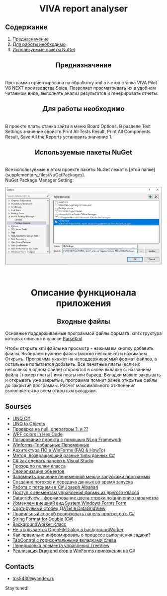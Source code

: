 <h1 id="project_name" align="center">VIVA report analyser</h1>
<h2 id="content">Содержание</h2>
<ol>
<li><a href="#destiny">Предназначение</a></li>
<li><a href="#needwork">Для работы необходимо</a></li>
<li><a href="#nuget">Используемые пакеты NuGet</a></li>
</ol>

<h2 id="destiny" align="center">Предназначение</h2>
<br>
Программа ориентирована на обработку xml отчетов станка VIVA Pilot V8 NEXT производства Seica. Позволяет просматривать их в удобном читаемом виде, выполнять анализ результатов и генерировать отчеты.

<h2 id="needwork" align="center">Для работы необходимо</h2>
<br>
В проекте платы станка зайти в меню Board Options. В разделе Test Settings значение свойств Print All Tests Result, Print All Components Result, Save All the Reports установить значение 1.

<h2 id="nuget" align="center">Используемые пакеты NuGet</h2>
<br>
Все используемые в этом проекте пакеты NuGet лежат в [этой папке](supplementary_files/NuGetPackages).
<br>
NuGet Package Manager Setting:
<br>
<p align="center"><img src="supplementary_files/NuGetOptions.jpg" width="800"></p>​

<h1 id="functionality" align="center">Описание функционала приложения</h1>
<h2 id="inputfile" align="center">Входные файлы</h2>

Основные поддерживаемые программой файлы формата .xml структура которых описана в классе [ParseXml](VIVA_report_analyser/VIVA_report_analyser/ParseXml.cs).

Чтобы открыть xml файлы на просмотр - нажимаем кнопку добавить файлы.
Выбираем нужные файлы (можно несколько) и нажимаем Открыть.
Программа укажет на неподдерживаемый формат файлов, а остальные попытается добавить.
Все печатные платы (если их несколько в одном файле) откроются в своей вкладке
с: названием файла | номер платы | имя платы или баркод.
Вкладки можно закрывать и открывать уже закрытые, программа помнит ранее открытые файлы
до закрытия программы.
Расчет максимального отклонения выполняется ко всем открытым вкладкам.

## Sourses
+ [LINQ C#](https://devkazakov.com/ru/blog/linq-c-sharp/#_Filtering_operators)​
+ [LINQ to Objects](https://professorweb.ru/my/LINQ/base/level1/linq_index.php)​
+ [Проверка на null, операторы ?. и ??](https://metanit.com/sharp/tutorial/3.26.php)​
+ [WPF colors in Hex Code](https://wpfknowledge.blogspot.com/2012/05/note-this-is-not-original-work.html)​
+ [Логирование проекта с помощью NLog Framework](https://itvdn.com/ru/blog/article/logging-project-with-nlog-framework)​
+ [Winforms-Глобальные Переменные](https://askdev.ru/q/c-winforms-globalnye-peremennye-148192/)​
+ [Архитектура ПО в WinForms (FAQ & HowTo)](https://www.cyberforum.ru/windows-forms/thread1558189.html)​
+ [Метод, возвращающий разные типы данных C#](https://ru.stackoverflow.com/questions/457950/%D0%9C%D0%B5%D1%82%D0%BE%D0%B4-%D0%B2%D0%BE%D0%B7%D0%B2%D1%80%D0%B0%D1%89%D0%B0%D1%8E%D1%89%D0%B8%D0%B9-%D1%80%D0%B0%D0%B7%D0%BD%D1%8B%D0%B5-%D1%82%D0%B8%D0%BF%D1%8B-%D0%B4%D0%B0%D0%BD%D0%BD%D1%8B%D1%85-c)​
+ [C# как сделать парсер в Visual Studio](https://forum.orkons.ru/topic/362-c-kak-sdelat-parser-v-visual-studio/)​
+ [Проход по полям класса](https://www.cyberforum.ru/csharp-beginners/thread1661699.html)
+ [Сериализация объектов](https://professorweb.ru/my/csharp/thread_and_files/level4/4_1.php)
+ [Запомнить значение переменной между запусками программы](https://www.cyberforum.ru/csharp-beginners/thread1495318.html)
+ [Создание потоков и передача данных во время запуска](https://docs.microsoft.com/ru-ru/dotnet/standard/threading/creating-threads-and-passing-data-at-start-time)
+ [Работа с потоками в C# Joseph Albahari](https://rsdn.org/article/dotnet/CSThreading1.xml)
+ [Доступ к элементам управления формы из другого класса](https://translated.turbopages.org/proxy_u/en-ru.ru.03125158-63201c60-0aa0d039-74722d776562/https/stackoverflow.com/questions/12983427/accessing-forms-controls-from-another-class)
+ [Datagridview - формирование цвета строки по значению параметра](https://www.cyberforum.ru/windows-forms/thread153589.html)
+ [Изменяем внешний вид System.Windows.Forms.Form](https://coolcode.ru/izmenyaem-vneshniy-vid-system-windows-forms-form/)
+ [Сортируемый стобец ДАТЫ в DataGridView](https://stackoverflow.com/questions/3770857/how-do-i-implement-automatic-sorting-of-datagridview)
+ [Правильный способ реализовать панель прогресса в C#](https://stackoverflow.com/questions/6204749/the-right-way-to-implement-a-progressbar-in-c-sharp)
+ [String Format for Double [C#]](https://www.csharp-examples.net/string-format-double/)
+ [BackgroundWorker Класс](https://learn.microsoft.com/ru-ru/dotnet/api/system.componentmodel.backgroundworker?view=netframework-4.7)
+ [Не открывается OpenFileDialog в backgroundWorker](https://www.cyberforum.ru/windows-forms/thread773935.html)
+ [Как правильно информировать о процессе выполнения задачи?](https://qna.habr.com/q/203613)
+ [TabControl с горизонтальными вкладками слева](https://www.cyberforum.ru/csharp-net/thread232918.html)
+ [Перерисовка элемента управления TreeView](https://russianblogs.com/article/11771548371/)
+ [Реализация Drag and drop в WinForms приложении на C#](https://lexpenz.com/programmirovanie/csharp/realizaciya-drag-and-drop-v-winforms-prilozhenii-na-c.html)

## Contacts

- tps5430@yandex.ru

Stay tuned!